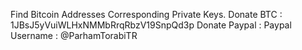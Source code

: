 Find Bitcoin Addresses Corresponding Private Keys.
Donate BTC : 1JBsJ5yVuiWLHxNMMbRrqRbzV19SnpQd3p
Donate Paypal : Paypal Username : @ParhamTorabiTR
